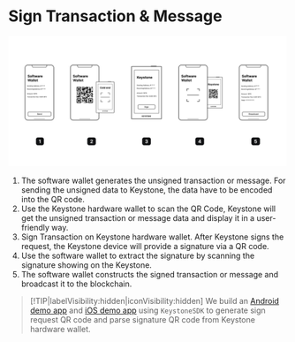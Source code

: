 # Sign Transaction & Message

![](../_media/sign.png)

1. The software wallet generates the unsigned transaction or message. For sending the unsigned data to Keystone, the data have to be encoded into the QR code.
2. Use the Keystone hardware wallet to scan the QR Code, Keystone will get the unsigned transaction or message data and display it in a user-friendly way.
3. Sign Transaction on Keystone hardware wallet. After Keystone signs the request, the Keystone device will provide a signature via a QR code.
4. Use the software wallet to extract the signature by scanning the signature showing on the Keystone.
5. The software wallet constructs the signed transaction or message and broadcast it to the blockchain.

> [!TIP|labelVisibility:hidden|iconVisibility:hidden]
> We build an [Android demo app](https://github.com/KeystoneHQ/keystone-sdk-android-demo/) and [iOS demo app](https://github.com/KeystoneHQ/keystone-sdk-ios-demo/)
> using `KeystoneSDK` to generate sign request QR code and parse signature QR code from Keystone hardware wallet.
